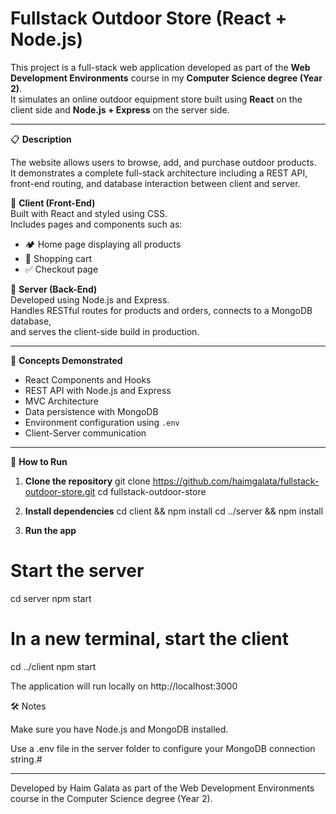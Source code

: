 # Fullstack Outdoor Store (React + Node.js)

This project is a full-stack web application developed as part of the **Web Development Environments** course in my **Computer Science degree (Year 2)**.  
It simulates an online outdoor equipment store built using **React** on the client side and **Node.js + Express** on the server side.

---

📋 **Description**

The website allows users to browse, add, and purchase outdoor products.  
It demonstrates a complete full-stack architecture including a REST API, front-end routing, and database interaction between client and server.

🔸 **Client (Front-End)**  
Built with React and styled using CSS.  
Includes pages and components such as:
- 🏕️ Home page displaying all products  
- 🛒 Shopping cart  
- ✅ Checkout page  

🔸 **Server (Back-End)**  
Developed using Node.js and Express.  
Handles RESTful routes for products and orders, connects to a MongoDB database,  
and serves the client-side build in production.

---

🧠 **Concepts Demonstrated**
- React Components and Hooks  
- REST API with Node.js and Express  
- MVC Architecture  
- Data persistence with MongoDB  
- Environment configuration using `.env`  
- Client-Server communication  

---

🚀 **How to Run**

1. **Clone the repository**
git clone https://github.com/haimgalata/fullstack-outdoor-store.git
cd fullstack-outdoor-store

2. **Install dependencies**
cd client && npm install
cd ../server && npm install

3. **Run the app**
# Start the server
cd server
npm start

# In a new terminal, start the client
cd ../client
npm start

The application will run locally on http://localhost:3000

🛠 Notes

Make sure you have Node.js and MongoDB installed.

Use a .env file in the server folder to configure your MongoDB connection string.#

---

Developed by Haim Galata
as part of the Web Development Environments course in the Computer Science degree (Year 2).
